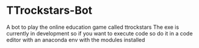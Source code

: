 # TTrockstars-Bot
A bot to play the online education game called ttrockstars
The exe is currently in development so if you want to execute code so do it in a code editor
with an anaconda env with the modules installed
